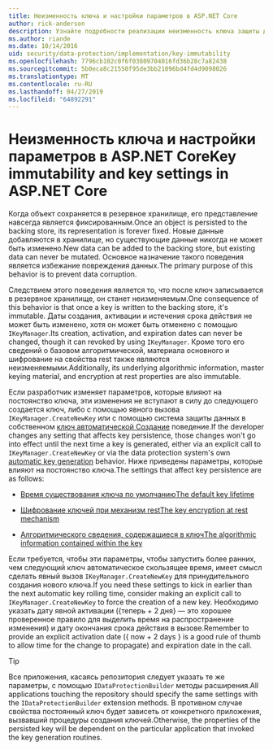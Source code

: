 ```yaml
---
title: Неизменность ключа и настройки параметров в ASP.NET Core
author: rick-anderson
description: Узнайте подробности реализации неизменность ключа защиты данных в ASP.NET Core API-интерфейсы.
ms.author: riande
ms.date: 10/14/2016
uid: security/data-protection/implementation/key-immutability
ms.openlocfilehash: 7796cb102c0f6f03809704016fd36b28c7a82438
ms.sourcegitcommit: 5b0eca8c21550f95de3bb21096bd4fd4d9098026
ms.translationtype: MT
ms.contentlocale: ru-RU
ms.lasthandoff: 04/27/2019
ms.locfileid: "64892291"
---
```

# <a name="key-immutability-and-key-settings-in-aspnet-core"></a><span data-ttu-id="cc1b0-103">Неизменность ключа и настройки параметров в ASP.NET Core</span><span class="sxs-lookup"><span data-stu-id="cc1b0-103">Key immutability and key settings in ASP.NET Core</span></span>

<span data-ttu-id="cc1b0-104">Когда объект сохраняется в резервное хранилище, его представление навсегда является фиксированным.</span><span class="sxs-lookup"><span data-stu-id="cc1b0-104">Once an object is persisted to the backing store, its representation is forever fixed.</span></span> <span data-ttu-id="cc1b0-105">Новые данные добавляются в хранилище, но существующие данные никогда не может быть изменено.</span><span class="sxs-lookup"><span data-stu-id="cc1b0-105">New data can be added to the backing store, but existing data can never be mutated.</span></span> <span data-ttu-id="cc1b0-106">Основное назначение такого поведения является избежание повреждения данных.</span><span class="sxs-lookup"><span data-stu-id="cc1b0-106">The primary purpose of this behavior is to prevent data corruption.</span></span>

<span data-ttu-id="cc1b0-107">Следствием этого поведения является то, что после ключ записывается в резервное хранилище, он станет неизменяемым.</span><span class="sxs-lookup"><span data-stu-id="cc1b0-107">One consequence of this behavior is that once a key is written to the backing store, it's immutable.</span></span> <span data-ttu-id="cc1b0-108">Даты создания, активации и истечения срока действия не может быть изменено, хотя он может быть отменено с помощью `IKeyManager`.</span><span class="sxs-lookup"><span data-stu-id="cc1b0-108">Its creation, activation, and expiration dates can never be changed, though it can revoked by using `IKeyManager`.</span></span> <span data-ttu-id="cc1b0-109">Кроме того его сведений о базовом алгоритмической, материала основного и шифрование на свойства rest также являются неизменяемыми.</span><span class="sxs-lookup"><span data-stu-id="cc1b0-109">Additionally, its underlying algorithmic information, master keying material, and encryption at rest properties are also immutable.</span></span>

<span data-ttu-id="cc1b0-110">Если разработчик изменяет параметров, которые влияют на постоянство ключа, эти изменения не вступают в силу до следующего создается ключ, либо с помощью явного вызова `IKeyManager.CreateNewKey` или с помощью система защиты данных в собственном [ключ автоматической Создание](xref:security/data-protection/implementation/key-management#data-protection-implementation-key-management) поведение.</span><span class="sxs-lookup"><span data-stu-id="cc1b0-110">If the developer changes any setting that affects key persistence, those changes won't go into effect until the next time a key is generated, either via an explicit call to `IKeyManager.CreateNewKey` or via the data protection system's own [automatic key generation](xref:security/data-protection/implementation/key-management#data-protection-implementation-key-management) behavior.</span></span> <span data-ttu-id="cc1b0-111">Ниже приведены параметры, которые влияют на постоянство ключа.</span><span class="sxs-lookup"><span data-stu-id="cc1b0-111">The settings that affect key persistence are as follows:</span></span>

* [<span data-ttu-id="cc1b0-112">Время существования ключа по умолчанию</span><span class="sxs-lookup"><span data-stu-id="cc1b0-112">The default key lifetime</span></span>](xref:security/data-protection/implementation/key-management#data-protection-implementation-key-management)

* [<span data-ttu-id="cc1b0-113">Шифрование ключей при механизм rest</span><span class="sxs-lookup"><span data-stu-id="cc1b0-113">The key encryption at rest mechanism</span></span>](xref:security/data-protection/implementation/key-encryption-at-rest)

* [<span data-ttu-id="cc1b0-114">Алгоритмического сведения, содержащиеся в ключ</span><span class="sxs-lookup"><span data-stu-id="cc1b0-114">The algorithmic information contained within the key</span></span>](xref:security/data-protection/configuration/overview#changing-algorithms-with-usecryptographicalgorithms)

<span data-ttu-id="cc1b0-115">Если требуется, чтобы эти параметры, чтобы запустить более ранних, чем следующий ключ автоматическое скользящее время, имеет смысл сделать явный вызов `IKeyManager.CreateNewKey` для принудительного создания нового ключа.</span><span class="sxs-lookup"><span data-stu-id="cc1b0-115">If you need these settings to kick in earlier than the next automatic key rolling time, consider making an explicit call to `IKeyManager.CreateNewKey` to force the creation of a new key.</span></span> <span data-ttu-id="cc1b0-116">Необходимо указать дату явной активации ({теперь + 2 дня} — это хорошее проверенное правило для выделить время на распространение изменения) и дату окончания срока действия в вызове.</span><span class="sxs-lookup"><span data-stu-id="cc1b0-116">Remember to provide an explicit activation date ({ now + 2 days } is a good rule of thumb to allow time for the change to propagate) and expiration date in the call.</span></span>

>[!TIP]
> <span data-ttu-id="cc1b0-117">Все приложения, касаясь репозитория следует указать те же параметры, с помощью `IDataProtectionBuilder` методы расширения.</span><span class="sxs-lookup"><span data-stu-id="cc1b0-117">All applications touching the repository should specify the same settings with the `IDataProtectionBuilder` extension methods.</span></span> <span data-ttu-id="cc1b0-118">В противном случае свойства постоянный ключ будет зависеть от конкретного приложения, вызвавший процедуры создания ключей.</span><span class="sxs-lookup"><span data-stu-id="cc1b0-118">Otherwise, the properties of the persisted key will be dependent on the particular application that invoked the key generation routines.</span></span>
